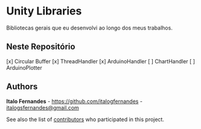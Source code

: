 # Unity Libraries
Bibliotecas gerais que eu desenvolvi ao longo dos meus trabalhos.

## Neste Repositório

[x] Circular Buffer
[x] ThreadHandler
[x] ArduinoHandler
[ ] ChartHandler
[ ] ArduinoPlotter

## Authors

**Italo Fernandes** - https://github.com/italogfernandes - italogsfernandes@gmail.com

See also the list of [contributors](https://github.com/italogfernandes/libraries/contributors) who participated in this project.
